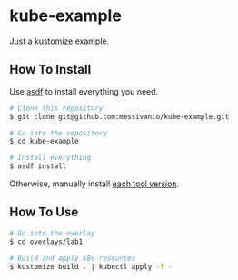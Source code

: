 kube-example
============

Just a [kustomize](https://kustomize.io/) example.


## How To Install

Use [asdf](https://github.com/asdf-vm/asdf) to install everything you need.

```bash
# Clone this repository
$ git clone git@github.com:messivanio/kube-example.git

# Go into the repository
$ cd kube-example

# Install everything
$ asdf install
```

Otherwise, manually install [each tool version](.tool-versions).


## How To Use

```bash
# Go into the overlay
$ cd overlays/lab1
 
# Build and apply k8s resources
$ kustomize build . | kubectl apply -f -
```
